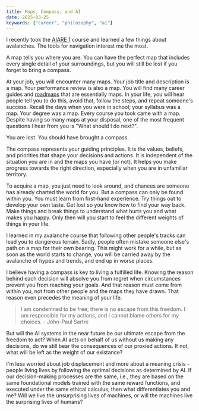 ```yaml
---
title: Maps, Compass, and AI
date: 2025-03-25
keywords: ["career", "philosophy", "ai"]
---
```


I recently took the [AIARE 1](https://avtraining.org/) course and learned a few things about avalanches. The tools for navigation interest me the most.

A map tells you where you are. You can have the perfect map that includes every single detail of your surroundings, but you will still be lost if you forget to bring a compass.

At your job, you will encounter many maps. Your job title and description is a map. Your performance review is also a map. You will find many career guides and [roadmaps](https://roadmap.sh/) that are essentially maps. In your life, you will hear people tell you to do this, avoid that, follow the steps, and repeat someone's success. Recall the days when you were in school; your syllabus was a map. Your degree was a map. Every course you took came with a map. Despite having so many maps at your disposal, one of the most frequent questions I hear from you is "What should I do next?".

You are lost. You should have brought a compass.

The compass represents your guiding principles. It is the values, beliefs, and priorities that shape your decisions and actions. It is independent of the situation you are in and the maps you have (or not). It helps you make progress towards the right direction, especially when you are in unfamiliar territory.

To acquire a map, you just need to look around, and chances are someone has already charted the world for you. But a compass can only be found within you. You must learn from first-hand experience. Try things out to develop your own taste. Get lost so you know how to find your way back. Make things and break things to understand what hurts you and what makes you happy. Only then will you start to feel the different weights of things in your life.

I learned in my avalanche course that following other people's tracks can lead you to dangerous terrain. Sadly, people often mistake someone else's path on a map for their own bearing. This might work for a while, but as soon as the world starts to change, you will be carried away by the avalanche of hypes and trends, and end up in worse places.

I believe having a compass is key to living a fulfilled life. Knowing the reason behind each decision will absolve you from regret when circumstances prevent you from reaching your goals. And that reason must come from within you, not from other people and the maps they have drawn. That reason even precedes the meaning of your life.

> I am condemned to be free; there is no escape from this freedom. I am responsible for my actions, and I cannot blame others for my choices. - John-Paul Sartre

But will the AI systems in the near future be our ultimate escape from the freedom to act? When AI acts on behalf of us without us making any decisions, do we still bear the consequences of our proxied actions. If not, what will be left as the weight of our existance?

I'm less worried about job displacement and more about a meaning crisis - people living lives by following the optimal decisions as determined by AI. If our decision-making processes are the same, i.e., they are based on the same foundational models trained with the same reward functions, and executed under the same ethical calculus, then what differentiates you and me? Will we live the unsurprising lives of machines, or will the machines live the surprising lives of humans?
